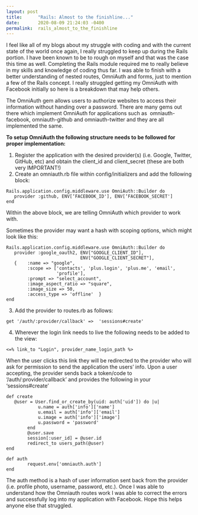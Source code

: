 ```yaml
---
layout: post
title:      "Rails: Almost to the finishline..."
date:       2020-08-09 21:24:03 -0400
permalink:  rails_almost_to_the_finishline
---
```



I feel like all of my blogs about my struggle with coding and with the current state of the world once again, I really struggled to keep up during the Rails portion. I have been known to be to rough on myself and that was the case this time as well. Completing the Rails module required me to really believe in my skills and knowledge of coding thus far. I was able to finish with a better understanding of nested routes, OmniAuth and forms, just to mention a few of the Rails concept. I really struggled getting my OmniAuth with Facebook initially so here is a breakdown that may help others.

The OmniAuth gem allows users to authorize websites to access their information without handing over a password. There are many gems out there which implement OmniAuth for applications such as  omniauth-facebook, omniauth-github and omniauth-twitter and they are all implemented the same.

**To setup OmniAuth the following structure needs to be followed for proper implementation:**
1. Register the application with the desired provider(s) (i.e. Google, Twitter,  GitHub, etc) and obtain the client_id and client_secret (these are both very IMPORTANT!)
2. Create an omniauth.rb file within config/initializers and add the following block:

```
Rails.application.config.middleware.use OmniAuth::Builder do
   provider :github, ENV[‘FACEBOOK_ID'], ENV[‘FACEBOOK_SECRET']
end
```

Within the above block, we are telling OmniAuth which provider to work with.

Sometimes the provider may want a hash with scoping options, which might look like this:
```
Rails.application.config.middleware.use OmniAuth::Builder do  
   provider :google_oauth2, ENV["GOOGLE_CLIENT_ID"],
                            ENV["GOOGLE_CLIENT_SECRET"],
   {    :name => "google",
        :scope => ['contacts', 'plus.login', 'plus.me', 'email',
                   'profile'],    
        :prompt => "select_account",
        :image_aspect_ratio => "square",
        :image_size => 50,
        :access_type => 'offline'  }
end
```

3. Add the provider to routes.rb as follows:
```
get '/auth/:provider/callback' =>  'sessions#create'
``` 

4. Wherever the login link needs to live the following needs to be added to the view:
```
<=% link_to "Login", provider_name_login_path %>
```

When the user clicks this link they will be redirected to the provider who will ask for permission to send the application the users’ info. Upon a user accepting, the provider sends back a token/code to ‘/auth/:provider/callback’ and provides the following in your ‘sessions#create’
```
def create
   @user = User.find_or_create_by(uid: auth['uid']) do |u|
            u.name = auth['info']['name']
            u.email = auth['info']['email']
            u.image = auth['info']['image']
            u.password = 'password'
        end
        @user.save
        session[:user_id] = @user.id
        redirect_to users_path(@user)
end 

def auth
        request.env['omniauth.auth']
end
``` 

The auth method is a hash of user information sent back from the provider (i.e. profile photo, username, password, etc.). Once I was able to understand how the Omniauth routes work I was able to correct the errors and successfully log into my application with Facebook. Hope this helps anyone else that struggled.

